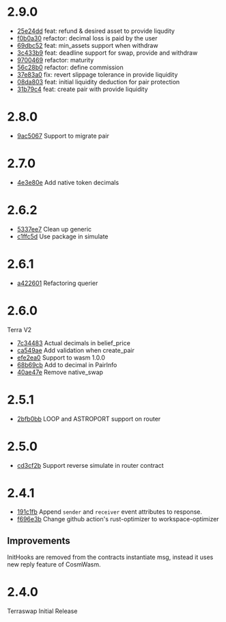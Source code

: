 # 2.9.0

* [25e24dd](https://github.com/terraswap/terraswap/pull/65/commits/25e24dd96edbe9b2c08523f581def313190feda5) feat: refund & desired asset to provide liqudity
* [f0b0a30](https://github.com/terraswap/terraswap/pull/65/commits/f0b0a30816ffed3d8aa7c702f2438a364e967c56) refactor: decimal loss is paid by the user
* [69dbc52](https://github.com/terraswap/terraswap/pull/65/commits/69dbc5231192ccac2916564b191039f7d476d309) feat: min_assets support when withdraw
* [3c433b9](https://github.com/terraswap/terraswap/pull/65/commits/3c433b9bca22609ffd388b3f2c29f134221005b0) feat: deadline support for swap, provide and withdraw
* [9700469](https://github.com/terraswap/terraswap/pull/65/commits/9700469218cff99d236a6e91bca48dd0ec7aae4d) refactor: maturity
* [56c28b0](https://github.com/terraswap/terraswap/pull/65/commits/56c28b0cf5400bba58bfa781c67ce209531309cb) refactor: define commission
* [37e83a0](https://github.com/terraswap/terraswap/pull/65/commits/37e83a0f54fd64c79ee937039e7e12fe079cf280) fix: revert slippage tolerance in provide liquidity
* [08da803](https://github.com/terraswap/terraswap/pull/65/commits/08da803eba5fc22c5b9859471feb1c448cb7e900) feat: initial liquidity deduction for pair protection
* [31b79c4](https://github.com/terraswap/terraswap/pull/65/commits/31b79c48621205c0db55c61e2b5237c0f0babd78) feat: create pair with provide liquidity

# 2.8.0

* [9ac5067](https://github.com/terraswap/terraswap/pull/55/commits/9ac50670e8bd20e00950e00b66a687e0a9d4fef9) Support to migrate pair

# 2.7.0

* [4e3e80e](https://github.com/terraswap/terraswap/pull/52/commits/4e3e80ea04b44e0396f8d03c306adf096a864573) Add native token decimals

# 2.6.2

* [5337ee7](https://github.com/terraswap/terraswap/pull/51/commits/5337ee7b54833346d7d50820b9f7236786c8329c) Clean up generic
* [c1ffc5d](https://github.com/terraswap/terraswap/pull/51/commits/c1ffc5dc87ecf63ba22e7f3afea6eb90d6be96c4) Use package in simulate

# 2.6.1

* [a422601](https://github.com/terraswap/terraswap/pull/49/commits/a4226011240a761f1fd7396263745c5cd6bc12b1) Refactoring querier

# 2.6.0

Terra V2

* [7c34483](https://github.com/terraswap/terraswap/pull/48/commits/7c344838a7fee8d3ff071b45ca5d27a3fe543379) Actual decimals in belief_price
* [ca549ae](https://github.com/terraswap/terraswap/pull/48/commits/ca549ae2ea36a83e81f5bc151b10ec8e4064be56) Add validation when create_pair
* [efe2ea0](https://github.com/terraswap/terraswap/pull/48/commits/efe2ea07d6cbcd0cfd34e8954cff24627d7406f2) Support to wasm 1.0.0
* [68b69cb](https://github.com/terraswap/terraswap/pull/48/commits/68b69cbb239b9e5a250127f562a32ec5bdceff81) Add to decimal in PairInfo
* [40ae47e](https://github.com/terraswap/terraswap/pull/48/commits/40ae47eed3daa223e06d1f6602fe34d6c23c17e1) Remove native_swap

# 2.5.1

* [2bfb0bb](https://github.com/terraswap/terraswap/pull/20/commits/82954c0aa289f12a3fe66df30cf1a65ce7bd4a4e) LOOP and ASTROPORT support on router

# 2.5.0

* [cd3cf2b](https://github.com/terraswap/terraswap/pull/30/commits/cd3cf2bb8d2438f5de4f5c1859b91fa46be85bf3) Support reverse simulate in router contract

# 2.4.1

* [191c1fb](https://github.com/terraswap/terraswap/pull/20/commits/191c1fb11e84771a022d793b70b9fe70988e50d3) Append `sender` and `receiver` event attributes to response.
* [f696e3b](https://github.com/terraswap/terraswap/pull/20/commits/f696e3b94d996ddf7fd10333519b82a904b834b1) Change github action's rust-optimizer to workspace-optimizer 

## Improvements 
InitHooks are removed from the contracts instantiate msg, instead it uses new reply feature of CosmWasm. 

# 2.4.0

Terraswap Initial Release

